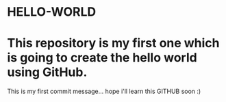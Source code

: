 # HELLO-WORLD
This repository is my first one which is going to create the hello world using GitHub.
=====================
This is my first commit message... hope i'll learn this GITHUB soon :) 

